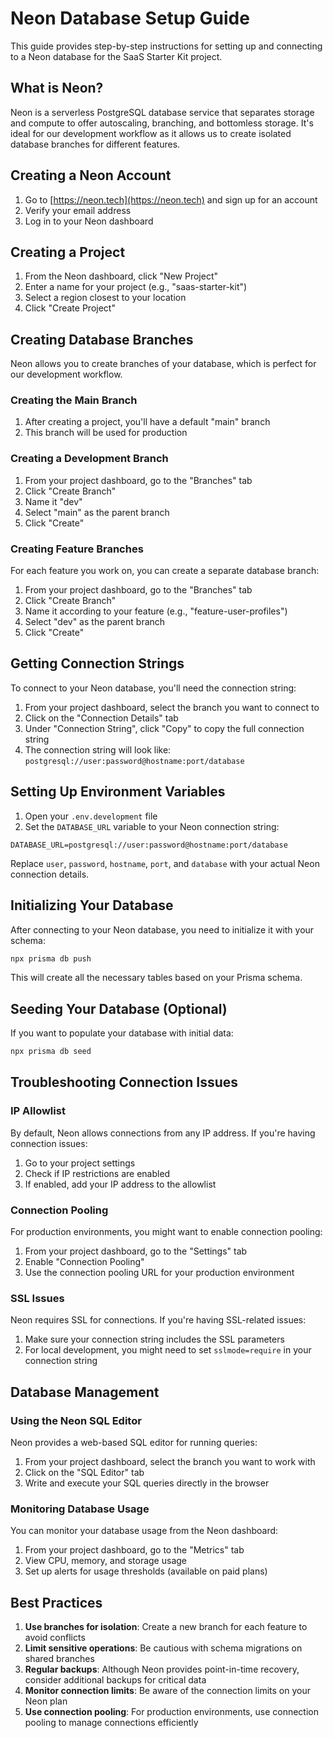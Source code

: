# Neon Database Setup Guide

This guide provides step-by-step instructions for setting up and connecting to a Neon database for the SaaS Starter Kit project.

## What is Neon?

Neon is a serverless PostgreSQL database service that separates storage and compute to offer autoscaling, branching, and bottomless storage. It's ideal for our development workflow as it allows us to create isolated database branches for different features.

## Creating a Neon Account

1. Go to [https://neon.tech](https://neon.tech) and sign up for an account
2. Verify your email address
3. Log in to your Neon dashboard

## Creating a Project

1. From the Neon dashboard, click "New Project"
2. Enter a name for your project (e.g., "saas-starter-kit")
3. Select a region closest to your location
4. Click "Create Project"

## Creating Database Branches

Neon allows you to create branches of your database, which is perfect for our development workflow.

### Creating the Main Branch

1. After creating a project, you'll have a default "main" branch
2. This branch will be used for production

### Creating a Development Branch

1. From your project dashboard, go to the "Branches" tab
2. Click "Create Branch"
3. Name it "dev"
4. Select "main" as the parent branch
5. Click "Create"

### Creating Feature Branches

For each feature you work on, you can create a separate database branch:

1. From your project dashboard, go to the "Branches" tab
2. Click "Create Branch"
3. Name it according to your feature (e.g., "feature-user-profiles")
4. Select "dev" as the parent branch
5. Click "Create"

## Getting Connection Strings

To connect to your Neon database, you'll need the connection string:

1. From your project dashboard, select the branch you want to connect to
2. Click on the "Connection Details" tab
3. Under "Connection String", click "Copy" to copy the full connection string
4. The connection string will look like: `postgresql://user:password@hostname:port/database`

## Setting Up Environment Variables

1. Open your `.env.development` file
2. Set the `DATABASE_URL` variable to your Neon connection string:

```
DATABASE_URL=postgresql://user:password@hostname:port/database
```

Replace `user`, `password`, `hostname`, `port`, and `database` with your actual Neon connection details.

## Initializing Your Database

After connecting to your Neon database, you need to initialize it with your schema:

```bash
npx prisma db push
```

This will create all the necessary tables based on your Prisma schema.

## Seeding Your Database (Optional)

If you want to populate your database with initial data:

```bash
npx prisma db seed
```

## Troubleshooting Connection Issues

### IP Allowlist

By default, Neon allows connections from any IP address. If you're having connection issues:

1. Go to your project settings
2. Check if IP restrictions are enabled
3. If enabled, add your IP address to the allowlist

### Connection Pooling

For production environments, you might want to enable connection pooling:

1. From your project dashboard, go to the "Settings" tab
2. Enable "Connection Pooling"
3. Use the connection pooling URL for your production environment

### SSL Issues

Neon requires SSL for connections. If you're having SSL-related issues:

1. Make sure your connection string includes the SSL parameters
2. For local development, you might need to set `sslmode=require` in your connection string

## Database Management

### Using the Neon SQL Editor

Neon provides a web-based SQL editor for running queries:

1. From your project dashboard, select the branch you want to work with
2. Click on the "SQL Editor" tab
3. Write and execute your SQL queries directly in the browser

### Monitoring Database Usage

You can monitor your database usage from the Neon dashboard:

1. From your project dashboard, go to the "Metrics" tab
2. View CPU, memory, and storage usage
3. Set up alerts for usage thresholds (available on paid plans)

## Best Practices

1. **Use branches for isolation**: Create a new branch for each feature to avoid conflicts
2. **Limit sensitive operations**: Be cautious with schema migrations on shared branches
3. **Regular backups**: Although Neon provides point-in-time recovery, consider additional backups for critical data
4. **Monitor connection limits**: Be aware of the connection limits on your Neon plan
5. **Use connection pooling**: For production environments, use connection pooling to manage connections efficiently 
